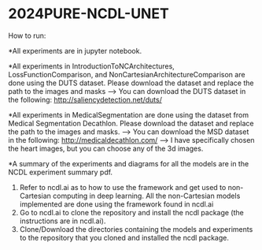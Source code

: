 # 2024PURE-NCDL-UNET
How to run:

*All experiments are in jupyter notebook. 

*All experiments in IntroductionToNCArchitectures, LossFunctionComparison, and NonCartesianArchitectureComparison are done using the DUTS dataset. Please download the dataset and replace the path to the images and masks 
--> You can download the DUTS dataset in the following: http://saliencydetection.net/duts/

*All experiments in MedicalSegmentation are done using the dataset from Medical Segmentation Decathlon. Please download the dataset and replace the path to the images and masks.
--> You can download the MSD dataset in the following: http://medicaldecathlon.com/
--> I have specifically chosen the heart images, but you can choose any of the 3d images.

*A summary of the experiments and diagrams for all the models are in the NCDL experiment summary pdf.

1. Refer to ncdl.ai as to how to use the framework and get used to non-Cartesian computing in deep learning. All the non-Cartesian models implemented are done using the framework found in ncdl.ai
2. Go to ncdl.ai to clone the repository and install the ncdl package (the instructions are in ncdl.ai).
3. Clone/Download the directories containing the models and experiments to the repository that you cloned and installed the ncdl package.
